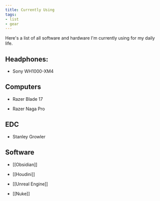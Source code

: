 ```yaml
---
title: Currently Using
tags: 
- list
- gear
---
```










Here's a list of all software and hardware I'm currently using for my daily life.



## Headphones:

- Sony WH1000-XM4 



## Computers

- Razer Blade 17

- Razer Naga Pro



## EDC

- Stanley Growler



## Software 

- [[Obsidian]]

- [[Houdini]]

- [[Unreal Engine]]

- [[Nuke]]





